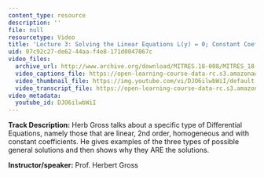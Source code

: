 ```yaml
---
content_type: resource
description: ''
file: null
resourcetype: Video
title: 'Lecture 3: Solving the Linear Equations L(y) = 0; Constant Coefficients'
uid: 07c92c27-de62-44aa-f4e8-171d0047067c
video_files:
  archive_url: http://www.archive.org/download/MITRES.18-008/MITRES_18-008_Part2_lec3_300k.mp4
  video_captions_file: https://open-learning-course-data-rc.s3.amazonaws.com/res-18-008-calculus-revisited-complex-variables-differential-equations-and-linear-algebra-fall-2011/67826498a2865a169031ac2f45ee14d7_DJO6ilwbWiI.vtt
  video_thumbnail_file: https://img.youtube.com/vi/DJO6ilwbWiI/default.jpg
  video_transcript_file: https://open-learning-course-data-rc.s3.amazonaws.com/res-18-008-calculus-revisited-complex-variables-differential-equations-and-linear-algebra-fall-2011/f12c4f39ed19b18e46b55619f729ea24_DJO6ilwbWiI.pdf
video_metadata:
  youtube_id: DJO6ilwbWiI
---
```


**Track Description:** Herb Gross talks about a specific type of Differential Equations, namely those that are linear, 2nd order, homogeneous and with constant coefficients. He gives examples of the three types of possible general solutions and then shows why they ARE the solutions.

**Instructor/speaker:** Prof. Herbert Gross